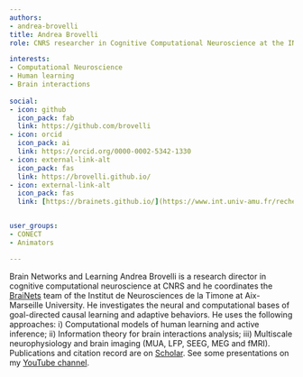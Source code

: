 ```yaml
---
authors:
- andrea-brovelli
title: Andrea Brovelli
role: CNRS researcher in Cognitive Computational Neuroscience at the INT

interests:
- Computational Neuroscience
- Human learning
- Brain interactions
  
social:
- icon: github
  icon_pack: fab
  link: https://github.com/brovelli
- icon: orcid
  icon_pack: ai
  link: https://orcid.org/0000-0002-5342-1330
- icon: external-link-alt
  icon_pack: fas
  link: https://brovelli.github.io/
- icon: external-link-alt
  icon_pack: fas
  link: [https://brainets.github.io/](https://www.int.univ-amu.fr/recherche-int/equipes/brainets)


user_groups:
- CONECT
- Animators

---
```

Brain Networks and Learning
Andrea Brovelli is a research director in cognitive computational neuroscience at CNRS and he coordinates the [BraiNets](https://www.int.univ-amu.fr/recherche-int/equipes/brainets) team of the Institut de Neurosciences de la Timone at Aix-Marseille University. He investigates the neural and computational bases of goal-directed causal learning and adaptive behaviors. He uses the following approaches: i) Computational models of human learning and active inference; ii) Information theory for brain interactions analysis; iii) Multiscale neurophysiology and brain imaging (MUA, LFP, SEEG, MEG and fMRI). 
Publications and citation record are on [Scholar](https://scholar.google.fr/citations?user=vsskO0AAAAAJ&hl=en). See some presentations on my [YouTube channel](https://www.youtube.com/@brovelli).
